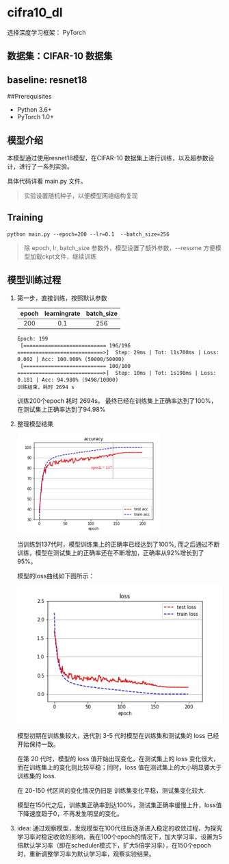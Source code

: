 # cifra10_dl

选择深度学习框架： PyTorch

## 数据集：CIFAR-10 数据集

## baseline: resnet18

##Prerequisites

* Python 3.6+
* PyTorch 1.0+

## 模型介绍

本模型通过使用resnet18模型，在CIFAR-10 数据集上进行训练，以及超参数设计，进行了一系列实验。

具体代码详看 main.py 文件。

>实验设置随机种子，以便模型网络结构复现

## Training

```shell
python main.py --epoch=200 --lr=0.1  --batch_size=256
```

> 除 epoch, lr, batch_size 参数外，模型设置了额外参数，--resume 方便模型加载ckpt文件，继续训练

## 模型训练过程

1. 第一步，直接训练，按照默认参数

   | epoch | learningrate | batch_size |
   | :---: | :----------: | :--------: |
   |  200  |     0.1      |    256     |

   ```shell
   Epoch: 199
    [=========================== 196/196 ============================>]  Step: 29ms | Tot: 11s700ms | Loss: 0.002 | Acc: 100.000% (50000/50000)                                           
    [=========================== 100/100 ============================>]  Step: 10ms | Tot: 1s198ms | Loss: 0.181 | Acc: 94.980% (9498/10000)                                              
   训练结束，耗时 2694 s
   ```

   训练200个epoch 耗时 2694s， 最终已经在训练集上正确率达到了100%，在测试集上正确率达到了94.98%

2. 整理模型结果

   <img src="README.assets/image-20211018144623731.png" alt="image-20211018144623731" style="zoom: 50%;" />

   当训练到137代时，模型训练集上的正确率已经达到了100%, 而之后通过不断训练，模型在测试集上的正确率还在不断增加，正确率从92%增长到了95%。

   模型的loss曲线如下图所示：

   ![image-20211018145102283](README.assets/image-20211018145102283.png)

   模型初期在训练集较大，迭代到 3-5 代时模型在训练集和测试集的 loss 已经开始保持一致。

   在第 20 代时，模型的 loss 值开始出现变化，在测试集上的 loss 变化很大，而在训练集上的变化则比较平稳；同时，loss 值在测试集上的大小明显要大于训练集的 loss.

   在 20-150 代区间的变化情况仍旧是 训练集变化平稳，测试集变化较大.

   模型在150代之后，训练集正确率到达100%，测试集正确率缓慢上升，loss值下降速度趋于0，不再发生明显的变化。

3. idea: 通过观察模型，发现模型在100代往后逐渐进入稳定的收敛过程，为探究学习率对稳定收敛的影响，我在100个epoch的情况下，加大学习率，设置为5倍默认学习率（即在scheduler模式下，扩大5倍学习率），在150个epoch时，重新调整学习率为默认学习率，观察实验结果。

